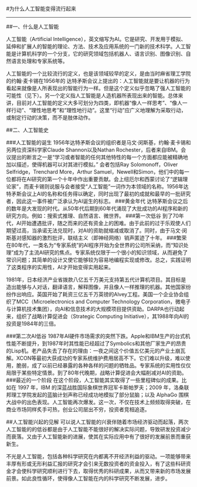 #为什么人工智能变得流行起来

----------
##一、什么是人工智能

人工智能（Artificial Intelligence），英文缩写为AI。它是研究、开发用于模拟、延伸和扩展人的智能的理论、方法、技术及应用系统的一门新的技术科学。人工智能是计算机科学的一个分支，它的研究领域包括机器人、语言识别、图像识别、自然语言处理和专家系统等。

人工智能的一个比较流行的定义，也是该领域较早的定义，是由当时麻省理工学院的约翰·麦卡锡在1956年的 达特矛斯会议上提出的：人工智能就是要让机器的行为看起来就像是人所表现出的智能行为一样。但是这个定义似乎忽略了强人工智能的可能性（见下）。另一个定义指人工智能是人造机器所表现出来的智能。总体来讲，目前对人工智能的定义大多可划分为四类，即机器“像人一样思考”、“像人一样行动”、“理性地思考”和“理性地行动”。这里“行动”应广义地理解为采取行动，或制定行动的决策，而不是肢体动作。

##二、人工智能史

###人工智能的诞生
1956年达特矛斯会议的组织者是马文·闵斯基，约翰·麦卡锡和另两位资深科学家Claude Shannon以及Nathan Rochester，后者来自IBM。会议提出的断言之一是“学习或者智能的任何其他特性的每一个方面都应能被精确地加以描述，使得机器可以对其进行模拟。” 会者包括Ray Solomonoff，Oliver Selfridge，Trenchard More，Arthur Samuel，Newell和Simon，他们中的每一位都将在AI研究的第一个十年中作出重要贡献。会上纽厄尔和西蒙讨论了“逻辑理论家”，而麦卡锡则说服与会者接受“人工智能”一词作为本领域的名称。1956年达特矛斯会议上AI的名称和任务得以确定，同时出现了最初的成就和最早的一批研究者，因此这一事件被广泛承认为AI诞生的标志。
###黄金年代
达特茅斯会议之后的数年是大发现的时代。从50年代后期到60年代涌现了大批成功的AI程序和新的研究方向。例如：搜索式推理、自然语言、微世界。
###第一次低谷
到了70年代，AI开始遭遇批评，随之而来的还有资金上的困难。由于此前的过于乐观使人们期望过高，当承诺无法兑现时，对AI的资助就缩减或取消了。同时，由于马文·闵斯基对感知器的激烈批评，联结主义（即神经网络）销声匿迹了十年。
###繁荣
在80年代，一类名为“专家系统”的AI程序开始为全世界的公司所采纳，而“知识处理”成为了主流AI研究的焦点。专家系统仅限于一个很小的知识领域，从而避免了常识问题；其简单的设计又使它能够较为容易地编程实现或修改。总之，实践证明了这类程序的实用性，AI才开始变得实用起来。

1981年，日本经济产业省拨款八亿五千万美元支持第五代计算机项目。其目标是造出能够与人对话，翻译语言，解释图像，并且像人一样推理的机器。其他国家纷纷作出响应。英国开始了耗资三亿五千万英镑的Alvey工程。美国一个企业协会组织了MCC（Microelectronics and Computer Technology Corporation，微电子与计算机技术集团），向AI和信息技术的大规模项目提供资助。DARPA也行动起来，组织了战略计算促进会（Strategic Computing Initiative），其1988年向AI的投资是1984年的三倍。

###第二次AI低谷
1987年AI硬件市场需求的突然下跌。Apple和IBM生产的台式机性能不断提升，到1987年时其性能已经超过了Symbolics和其他厂家生产的昂贵的Lisp机。老产品失去了存在的理由：一夜之间这个价值五亿美元的产业土崩瓦解。XCON等最初大获成功的专家系统维护费用居高不下。它们难以升级，难以使用，脆弱，成了以前已经暴露的各种各样的问题的牺牲品。专家系统的实用性仅仅局限于某些特定情景。到了80年代晚期，战略计算促进会大幅削减对AI的资助。
###最近的一个阶段
在这个阶段，人工智能其实取得了一些里程碑似的成果。比如在 1997 年，IBM 的深蓝战胜国际象棋世界冠军卡斯帕罗夫；2009 年，洛桑联邦理工学院发起的蓝脑计划声称已经成功地模拟了部分鼠脑；以及 AlphaGo 围棋大战中的出色表现。人工智能再次爆发。这一次，不仅在技术上频频取得突破，在商业市场同样炙手可热，创业公司层出不穷，投资者竞相追逐。

##人工智能兴起的见解
可以说人工智能的兴衰伴随着市场经济驱动而起落，两次人工智能的的低谷都是由于人工智能不能很好的解决实际问题，导致研发投资减少而衰落。又由于人工智能新的进展，使其在实际应用中有了很好的发展前景而重获新生。

不光是人工智能，包括各种科学研究在内都离不开经济利益的驱动。一项能够带来丰厚有形或无形利益汇报的研究才会引来无数投资者的资金投入，有了这些科研资金才会使科学研究顺利进行下去，取得优秀的科研成果，从而又带来新的市场发展前景。如此良性循环，使得像人工智能在内的科学研究不断发展，进步。
